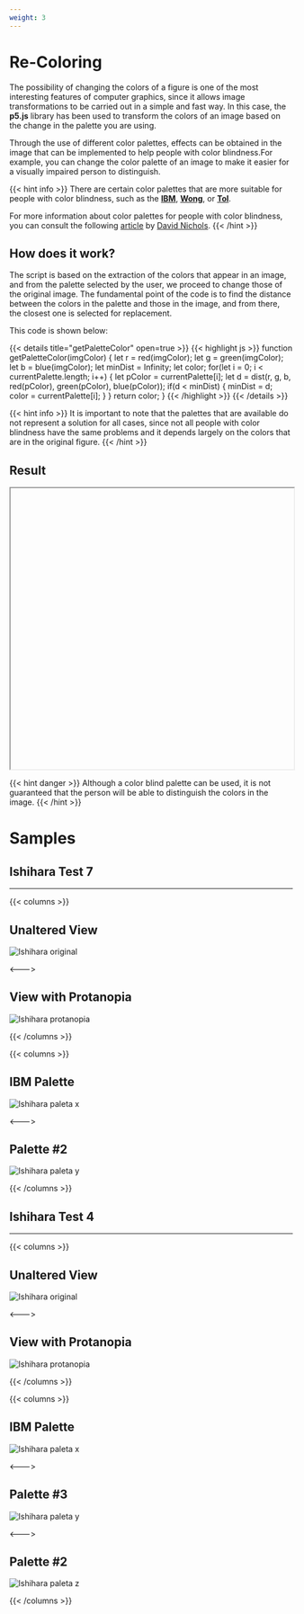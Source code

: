 ```yaml
---
weight: 3
---
```


# **Re-Coloring**

The possibility of changing the colors of a figure is one of the most interesting features of computer graphics, since it allows image transformations to be carried out in a simple and fast way. In this case, the **p5.js** library has been used to transform the colors of an image based on the change in the palette you are using.

Through the use of different color palettes, effects can be obtained in the image that can be implemented to help people with color blindness.For example, you can change the color palette of an image to make it easier for a visually impaired person to distinguish.

{{< hint info >}}
There are certain color palettes that are more suitable for people with color blindness, such as the [**IBM**](https://lospec.com/palette-list/ibm-color-blind-safe), [**Wong**](https://www.color-hex.com/color-palette/1018347), or [**Tol**](https://personal.sron.nl/~pault/).

For more information about color palettes for people with color blindness, you can consult the following [article](https://davidmathlogic.com/colorblind/) by [David Nichols](https://davidmathlogic.com/).
{{< /hint >}}

## How does it work?

The script is based on the extraction of the colors that appear in an image, and from the palette selected by the user, we proceed to change those of the original image. The fundamental point of the code is to find the distance between the colors in the palette and those in the image, and from there, the closest one is selected for replacement.

This code is shown below:

{{< details title="getPaletteColor" open=true >}}
{{< highlight js >}}
function getPaletteColor(imgColor) {
    let r = red(imgColor);
    let g = green(imgColor);
    let b = blue(imgColor);
    let minDist = Infinity;
    let color;
    for(let i = 0; i < currentPalette.length; i++) {
        let pColor = currentPalette[i];
        let d = dist(r, g, b, red(pColor), green(pColor), blue(pColor));
        if(d < minDist) {
            minDist = d;
            color = currentPalette[i];
        }
    }
    return color;
}
{{< /highlight >}}
{{< /details >}}

{{< hint info >}}
It is important to note that the palettes that are available do not represent a solution for all cases, since not all people with color blindness have the same problems and it depends largely on the colors that are in the original figure.
{{< /hint >}}

## Result

<iframe id="palette" class="sketch" srcdoc="
        <!DOCTYPE html>
        <html>
          <head>
            <script src=https://cdnjs.cloudflare.com/ajax/libs/p5.js/1.5.0/p5.min.js></script>
            <script src=https://cdnjs.cloudflare.com/ajax/libs/p5.js/1.5.0/addons/p5.sound.min.js></script>
            <script src=/showcase/sketches/recoloring.js>
            </script>
          </head>
          <body>
          </body>
        </html>
      ">
</iframe>

{{< hint danger >}}
Although a color blind palette can be used, it is not guaranteed that the person will be able to distinguish the colors in the image.
{{< /hint >}}


# Samples

## Ishihara Test 7
---

{{< columns >}}
## Unaltered View
![Ishihara original](https://i.ibb.co/xhkcw5v/74-Original.png "Ishihara original")

<--->

## View with Protanopia
![Ishihara protanopia](https://i.ibb.co/Cm162h0/74-Protanopia.png "Ishihara protanopia")

{{< /columns >}}

{{< columns >}}
## IBM Palette
![Ishihara paleta x](https://i.ibb.co/6R9R4MG/74IBM.png "Ishihara con paleta IBM")

<--->

## Palette #2

![Ishihara paleta y](https://i.ibb.co/gJT7t5w/74-Paleta2.png "Ishihara con paleta #2")

{{< /columns >}}

## Ishihara Test 4

---

{{< columns >}}
## Unaltered View
![Ishihara original](https://i.ibb.co/3TKJ5fQ/5-Original.png "Ishihara original")

<--->

## View with Protanopia
![Ishihara protanopia](https://i.ibb.co/SmKjtsH/5-Protanopia.png "Ishihara protanopia")

{{< /columns >}}

{{< columns >}}
## IBM Palette
![Ishihara paleta x](https://i.ibb.co/7ttF5zP/5IBM.png "Ishihara con paleta IBM")

<--->

## Palette #3

![Ishihara paleta y](https://i.ibb.co/F5Sv2fj/5Paleta3.png "Ishihara con paleta #3")

<--->

## Palette #2

![Ishihara paleta z](https://i.ibb.co/64ThknP/5Paleta2.png "Ishihara con paleta #2")

{{< /columns >}}

<style>
    .sketch{
        width: 100%;
        height: 500px;
        display: flex;
    }
</style>

<script>
  function adjustIframeSize() {
    // Obtener la altura y ancho de la imagen del sketch de P5
    var sketchImage = document.querySelector('#palette').contentDocument.querySelector('canvas');

    // Establecer la altura y ancho del iframe en consecuencia
    var p5Iframe = document.getElementById('palette');
    p5Iframe.style.height = Math.round(sketchImage.height*700/sketchImage.width)+24 + 'px';
  }

  window.addEventListener('load', function () {
    setTimeout(adjustIframeSize, 150); // retrasar la ejecución en 0.1 segundos
  }, { passive: true });
</script>